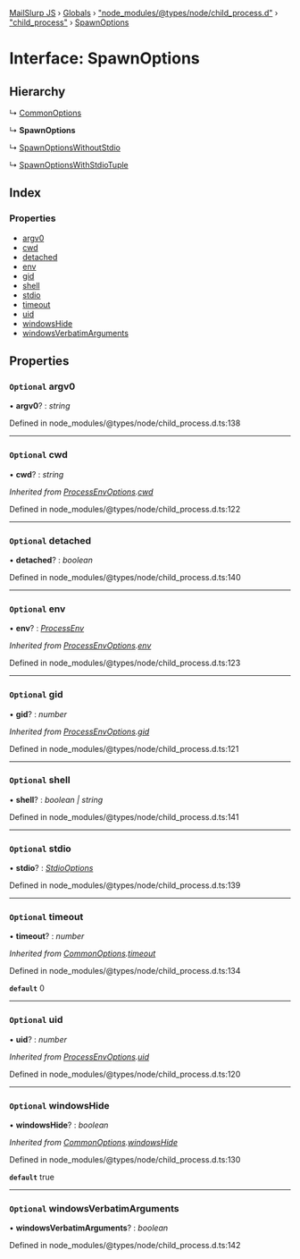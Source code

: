 [MailSlurp JS](../README.md) › [Globals](../globals.md) › ["node_modules/@types/node/child_process.d"](../modules/_node_modules__types_node_child_process_d_.md) › ["child_process"](../modules/_node_modules__types_node_child_process_d_._child_process_.md) › [SpawnOptions](_node_modules__types_node_child_process_d_._child_process_.spawnoptions.md)

# Interface: SpawnOptions

## Hierarchy

  ↳ [CommonOptions](_node_modules__types_node_child_process_d_._child_process_.commonoptions.md)

  ↳ **SpawnOptions**

  ↳ [SpawnOptionsWithoutStdio](_node_modules__types_node_child_process_d_._child_process_.spawnoptionswithoutstdio.md)

  ↳ [SpawnOptionsWithStdioTuple](_node_modules__types_node_child_process_d_._child_process_.spawnoptionswithstdiotuple.md)

## Index

### Properties

* [argv0](_node_modules__types_node_child_process_d_._child_process_.spawnoptions.md#optional-argv0)
* [cwd](_node_modules__types_node_child_process_d_._child_process_.spawnoptions.md#optional-cwd)
* [detached](_node_modules__types_node_child_process_d_._child_process_.spawnoptions.md#optional-detached)
* [env](_node_modules__types_node_child_process_d_._child_process_.spawnoptions.md#optional-env)
* [gid](_node_modules__types_node_child_process_d_._child_process_.spawnoptions.md#optional-gid)
* [shell](_node_modules__types_node_child_process_d_._child_process_.spawnoptions.md#optional-shell)
* [stdio](_node_modules__types_node_child_process_d_._child_process_.spawnoptions.md#optional-stdio)
* [timeout](_node_modules__types_node_child_process_d_._child_process_.spawnoptions.md#optional-timeout)
* [uid](_node_modules__types_node_child_process_d_._child_process_.spawnoptions.md#optional-uid)
* [windowsHide](_node_modules__types_node_child_process_d_._child_process_.spawnoptions.md#optional-windowshide)
* [windowsVerbatimArguments](_node_modules__types_node_child_process_d_._child_process_.spawnoptions.md#optional-windowsverbatimarguments)

## Properties

### `Optional` argv0

• **argv0**? : *string*

Defined in node_modules/@types/node/child_process.d.ts:138

___

### `Optional` cwd

• **cwd**? : *string*

*Inherited from [ProcessEnvOptions](_node_modules__types_node_child_process_d_._child_process_.processenvoptions.md).[cwd](_node_modules__types_node_child_process_d_._child_process_.processenvoptions.md#optional-cwd)*

Defined in node_modules/@types/node/child_process.d.ts:122

___

### `Optional` detached

• **detached**? : *boolean*

Defined in node_modules/@types/node/child_process.d.ts:140

___

### `Optional` env

• **env**? : *[ProcessEnv](_node_modules__types_node_globals_d_.nodejs.processenv.md)*

*Inherited from [ProcessEnvOptions](_node_modules__types_node_child_process_d_._child_process_.processenvoptions.md).[env](_node_modules__types_node_child_process_d_._child_process_.processenvoptions.md#optional-env)*

Defined in node_modules/@types/node/child_process.d.ts:123

___

### `Optional` gid

• **gid**? : *number*

*Inherited from [ProcessEnvOptions](_node_modules__types_node_child_process_d_._child_process_.processenvoptions.md).[gid](_node_modules__types_node_child_process_d_._child_process_.processenvoptions.md#optional-gid)*

Defined in node_modules/@types/node/child_process.d.ts:121

___

### `Optional` shell

• **shell**? : *boolean | string*

Defined in node_modules/@types/node/child_process.d.ts:141

___

### `Optional` stdio

• **stdio**? : *[StdioOptions](../modules/_node_modules__types_node_child_process_d_._child_process_.md#stdiooptions)*

Defined in node_modules/@types/node/child_process.d.ts:139

___

### `Optional` timeout

• **timeout**? : *number*

*Inherited from [CommonOptions](_node_modules__types_node_child_process_d_._child_process_.commonoptions.md).[timeout](_node_modules__types_node_child_process_d_._child_process_.commonoptions.md#optional-timeout)*

Defined in node_modules/@types/node/child_process.d.ts:134

**`default`** 0

___

### `Optional` uid

• **uid**? : *number*

*Inherited from [ProcessEnvOptions](_node_modules__types_node_child_process_d_._child_process_.processenvoptions.md).[uid](_node_modules__types_node_child_process_d_._child_process_.processenvoptions.md#optional-uid)*

Defined in node_modules/@types/node/child_process.d.ts:120

___

### `Optional` windowsHide

• **windowsHide**? : *boolean*

*Inherited from [CommonOptions](_node_modules__types_node_child_process_d_._child_process_.commonoptions.md).[windowsHide](_node_modules__types_node_child_process_d_._child_process_.commonoptions.md#optional-windowshide)*

Defined in node_modules/@types/node/child_process.d.ts:130

**`default`** true

___

### `Optional` windowsVerbatimArguments

• **windowsVerbatimArguments**? : *boolean*

Defined in node_modules/@types/node/child_process.d.ts:142
